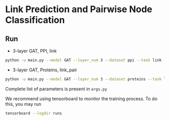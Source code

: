 # Link Prediction and Pairwise Node Classification


## Run
- 3-layer GAT, PPI, link
```bash
python -u main.py --model GAT --layer_num 3 --dataset ppi --task link |& tee out_ppi.txt
```
- 3-layer GAT, Proteins, link_pair
```bash
python -u main.py --model GAT --layer_num 3 --dataset proteins --task link_pair |& tee out_proteins.txt
```

Complete list of parameters is present in `args.py`

We recommend using tensorboard to monitor the training process. To do this, you may run
```bash
tensorboard --logdir runs
```